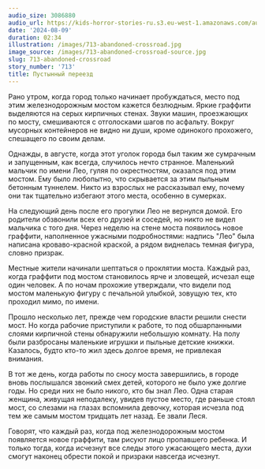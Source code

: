 ```yaml
---
audio_size: 3086880
audio_url: https://kids-horror-stories-ru.s3.eu-west-1.amazonaws.com/audio/713-abandoned-crossroad.mp3
date: '2024-08-09'
duration: 02:34
illustration: /images/713-abandoned-crossroad.jpg
image_source: /images/713-abandoned-crossroad-source.jpg
slug: 713-abandoned-crossroad
story_number: '713'
title: Пустынный переезд
---
```


Рано утром, когда город только начинает пробуждаться, место под этим железнодорожным мостом кажется безлюдным. Яркие граффити выделяются на серых кирпичных стенах. Звуки машин, проезжающих по мосту, смешиваются с отголосками шагов по асфальту. Вокруг мусорных контейнеров не видно ни души, кроме одинокого прохожего, спешащего по своим делам.

Однажды, в августе, когда этот уголок города был таким же сумрачным и запущенным, как всегда, случилось нечто странное. Маленький мальчик по имени Лео, гуляя по окрестностям, оказался под этим мостом. Ему было любопытно, что скрывается за этим пыльным бетонным туннелем. Никто из взрослых не рассказывал ему, почему они так тщательно избегают этого места, особенно в сумерках.

На следующий день после его прогулки Лео не вернулся домой. Его родители обзвонили всех его друзей и соседей, но никто не видел мальчика с того дня. Через неделю на стене моста появилось новое граффити, наполненное ужасными подробностями: надпись "Лео" была написана кроваво-красной краской, а рядом виднелась темная фигура, словно призрак.

Местные жители начинали шептаться о проклятии моста. Каждый раз, когда граффити под мостом становилось ярче и зловещей, исчезал еще один человек. А по ночам прохожие утверждали, что видели под мостом маленькую фигуру с печальной улыбкой, зовущую тех, кто проходил мимо, по имени.

Прошло несколько лет, прежде чем городские власти решили снести мост. Но когда рабочие приступили к работе, то под обшарпанными слоями кирпичной стены обнаружили небольшую комнату. На полу были разбросаны маленькие игрушки и пыльные детские книжки. Казалось, будто кто-то жил здесь долгое время, не привлекая внимания.

В тот же день, когда работы по сносу моста завершились, в городе вновь послышался звонкий смех детей, которого не было уже долгие годы. Но среди них не было никого, кто бы знал Лео. Одна старая женщина, живущая неподалеку, увидев пустое место, где раньше стоял мост, со слезами на глазах вспомнила девочку, которая исчезла под тем же самым мостом тридцать лет назад. Ее звали Леся.

Говорят, что каждый раз, когда под железнодорожным мостом появляется новое граффити, там рисуют лицо пропавшего ребенка. И только тогда, когда исчезнут все следы этого ужасающего места, духи смогут наконец обрести покой и призраки навсегда исчезнут.